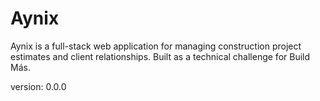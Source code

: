 # Aynix

Aynix is a full-stack web application for managing construction project estimates and client relationships. Built as a technical challenge for Build Más.

version: 0.0.0
